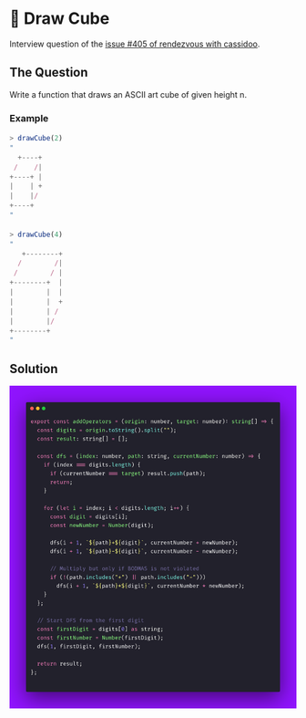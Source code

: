 # 🧊 Draw Cube

Interview question of the [issue #405 of rendezvous with cassidoo](https://buttondown.com/cassidoo/archive/imagination-is-more-important-than-knowledge/).

## The Question

Write a function that draws an ASCII art cube of given height n.

### Example

```js
> drawCube(2)
"
  +----+
 /    /|
+----+ |
|    | +
|    |/
+----+
"

> drawCube(4)
"
   +--------+
  /        /|
 /        / |
+--------+  |
|        |  |
|        |  +
|        | /
|        |/
+--------+
"
```

## Solution

![Code Polaroid](./code-screenshot.png)
